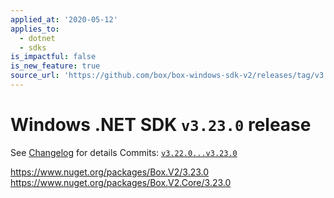 ```yaml
---
applied_at: '2020-05-12'
applies_to:
  - dotnet
  - sdks
is_impactful: false
is_new_feature: true
source_url: 'https://github.com/box/box-windows-sdk-v2/releases/tag/v3.23.0'
---
```


# Windows .NET SDK `v3.23.0` release

See [Changelog](https://github.com/box/box-windows-sdk-v2/blob/master/CHANGELOG.md[#3230](https://github.com/box/box-windows-sdk/pull/3230)-2020-05-12) for details
Commits: [`v3.22.0...v3.23.0`](https://github.com/box/box-windows-sdk-v2/compare/`v3.22.0...v3.23.0`)

https://www.nuget.org/packages/Box.V2/3.23.0
https://www.nuget.org/packages/Box.V2.Core/3.23.0

